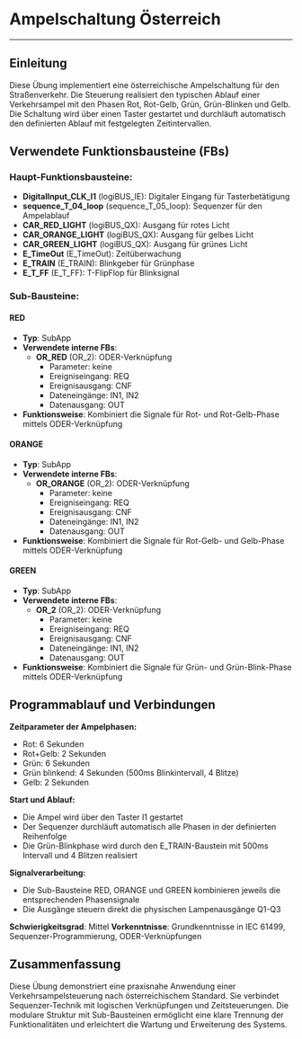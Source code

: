 # Ampelschaltung Österreich

* * * * * * * * * *

## Einleitung
Diese Übung implementiert eine österreichische Ampelschaltung für den Straßenverkehr. Die Steuerung realisiert den typischen Ablauf einer Verkehrsampel mit den Phasen Rot, Rot-Gelb, Grün, Grün-Blinken und Gelb. Die Schaltung wird über einen Taster gestartet und durchläuft automatisch den definierten Ablauf mit festgelegten Zeitintervallen.

## Verwendete Funktionsbausteine (FBs)

### Haupt-Funktionsbausteine:
- **DigitalInput_CLK_I1** (logiBUS_IE): Digitaler Eingang für Tasterbetätigung
- **sequence_T_04_loop** (sequence_T_05_loop): Sequenzer für den Ampelablauf
- **CAR_RED_LIGHT** (logiBUS_QX): Ausgang für rotes Licht
- **CAR_ORANGE_LIGHT** (logiBUS_QX): Ausgang für gelbes Licht  
- **CAR_GREEN_LIGHT** (logiBUS_QX): Ausgang für grünes Licht
- **E_TimeOut** (E_TimeOut): Zeitüberwachung
- **E_TRAIN** (E_TRAIN): Blinkgeber für Grünphase
- **E_T_FF** (E_T_FF): T-FlipFlop für Blinksignal

### Sub-Bausteine:

#### RED
- **Typ**: SubApp
- **Verwendete interne FBs**:
  - **OR_RED** (OR_2): ODER-Verknüpfung
    - Parameter: keine
    - Ereigniseingang: REQ
    - Ereignisausgang: CNF
    - Dateneingänge: IN1, IN2
    - Datenausgang: OUT
- **Funktionsweise**: Kombiniert die Signale für Rot- und Rot-Gelb-Phase mittels ODER-Verknüpfung

#### ORANGE
- **Typ**: SubApp
- **Verwendete interne FBs**:
  - **OR_ORANGE** (OR_2): ODER-Verknüpfung
    - Parameter: keine
    - Ereigniseingang: REQ
    - Ereignisausgang: CNF
    - Dateneingänge: IN1, IN2
    - Datenausgang: OUT
- **Funktionsweise**: Kombiniert die Signale für Rot-Gelb- und Gelb-Phase mittels ODER-Verknüpfung

#### GREEN
- **Typ**: SubApp
- **Verwendete interne FBs**:
  - **OR_2** (OR_2): ODER-Verknüpfung
    - Parameter: keine
    - Ereigniseingang: REQ
    - Ereignisausgang: CNF
    - Dateneingänge: IN1, IN2
    - Datenausgang: OUT
- **Funktionsweise**: Kombiniert die Signale für Grün- und Grün-Blink-Phase mittels ODER-Verknüpfung

## Programmablauf und Verbindungen

**Zeitparameter der Ampelphasen:**
- Rot: 6 Sekunden
- Rot+Gelb: 2 Sekunden  
- Grün: 6 Sekunden
- Grün blinkend: 4 Sekunden (500ms Blinkintervall, 4 Blitze)
- Gelb: 2 Sekunden

**Start und Ablauf:**
- Die Ampel wird über den Taster I1 gestartet
- Der Sequenzer durchläuft automatisch alle Phasen in der definierten Reihenfolge
- Die Grün-Blinkphase wird durch den E_TRAIN-Baustein mit 500ms Intervall und 4 Blitzen realisiert

**Signalverarbeitung:**
- Die Sub-Bausteine RED, ORANGE und GREEN kombinieren jeweils die entsprechenden Phasensignale
- Die Ausgänge steuern direkt die physischen Lampenausgänge Q1-Q3

**Schwierigkeitsgrad**: Mittel
**Vorkenntnisse**: Grundkenntnisse in IEC 61499, Sequenzer-Programmierung, ODER-Verknüpfungen

## Zusammenfassung
Diese Übung demonstriert eine praxisnahe Anwendung einer Verkehrsampelsteuerung nach österreichischem Standard. Sie verbindet Sequenzer-Technik mit logischen Verknüpfungen und Zeitsteuerungen. Die modulare Struktur mit Sub-Bausteinen ermöglicht eine klare Trennung der Funktionalitäten und erleichtert die Wartung und Erweiterung des Systems.